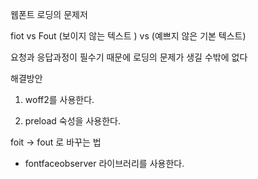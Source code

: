 웹폰트 로딩의 문제저

fiot vs Fout 
(보이지 않는 텍스트 )   vs    (예쁘지 않은 기본 텍스트)

요청과 응답과정이 필수기 때문에 로딩의 문제가 생길 수밖에 없다 


해결방안

1. woff2를 사용한다. 

2. preload 숙성을 사용한다. 

<link rel="preload" href="../NanumSquareR.woff2" as="font" type="font/woff2" crossorigin>



foit -> fout 로 바꾸는 법

- fontfaceobserver 라이브러리를 사용한다. 

